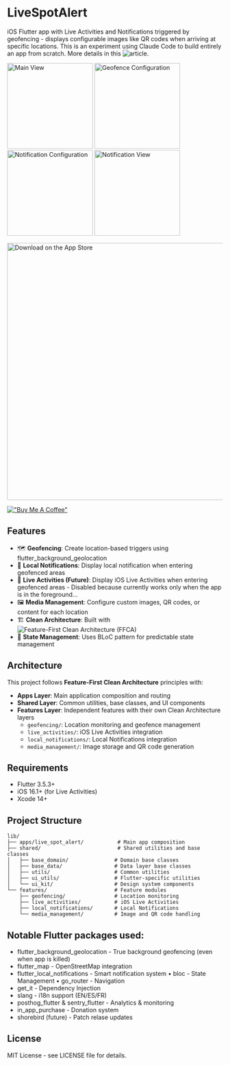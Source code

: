 # LiveSpotAlert

iOS Flutter app with Live Activities and Notifications triggered by geofencing - displays configurable images like QR codes when arriving at specific locations.
This is an experiment using Claude Code to build entirely an app from scratch. More details in this ![article](https://medium.com/@remy.baudet/building-a-flutter-app-with-claude-code-and-feature-first-clean-architecture-fa89fe5aa58b).

<p>
  <image alt="Main View" src="./specs/screenshots/LiveSpotAlert%20-%20Main%20View.png" width="200" />
  <image alt="Geofence Configuration" src="./specs/screenshots/LiveSpotAlert%20-%20Geofence%20Configuration.png" width="200" />
  <image alt="Notification Configuration" src="./specs/screenshots/LiveSpotAlert%20-%20Notification%20Configuration.png" width="200" />
  <image alt="Notification View" src="./specs/screenshots/LiveSpotAlert%20-%20Notification%20View.png" width="200" />
</p>

<p>
  <image alt="Download on the App Store" src="./specs/App%20Store%20Connect%20Assets/Link%20Card%20Preview%20Image%20-%201200x628.png" width="600" />
</p>

[!["Buy Me A Coffee"](https://www.buymeacoffee.com/assets/img/custom_images/yellow_img.png)](https://www.buymeacoffee.com/remstation)

## Features

- 🗺️ **Geofencing**: Create location-based triggers using flutter_background_geolocation
- 📱 **Local Notifications**: Display local notification when entering geofenced areas
- 📱 **Live Activities (Future)**: Display iOS Live Activities when entering geofenced areas - Disabled because currently works only when the app is in the foreground...
- 🖼️ **Media Management**: Configure custom images, QR codes, or content for each location
- 🏗️ **Clean Architecture**: Built with ![Feature-First Clean Architecture (FFCA)](https://medium.com/@remy.baudet/feature-first-clean-architecture-for-flutter-246366e71c18)
- 🧪 **State Management**: Uses BLoC pattern for predictable state management

## Architecture

This project follows **Feature-First Clean Architecture** principles with:

- **Apps Layer**: Main application composition and routing
- **Shared Layer**: Common utilities, base classes, and UI components
- **Features Layer**: Independent features with their own Clean Architecture layers
  - `geofencing/`: Location monitoring and geofence management
  - `live_activities/`: iOS Live Activities integration
  - `local_notifications/`: Local Notifications integration
  - `media_management/`: Image storage and QR code generation

## Requirements

- Flutter 3.5.3+
- iOS 16.1+ (for Live Activities)
- Xcode 14+

## Project Structure

```
lib/
├── apps/live_spot_alert/           # Main app composition
├── shared/                         # Shared utilities and base classes
│   ├── base_domain/               # Domain base classes
│   ├── base_data/                 # Data layer base classes
│   ├── utils/                     # Common utilities
│   ├── ui_utils/                  # Flutter-specific utilities
│   └── ui_kit/                    # Design system components
└── features/                      # Feature modules
    ├── geofencing/                # Location monitoring
    ├── live_activities/           # iOS Live Activities
    ├── local_notifications/       # Local Notifications
    └── media_management/          # Image and QR code handling
```

## Notable Flutter packages used:
- flutter_background_geolocation - True background geofencing (even when app is killed)
- flutter_map - OpenStreetMap integration
- flutter_local_notifications - Smart notification system • bloc - State Management • go_router - Navigation
- get_it - Dependency Injection
- slang - i18n support (EN/ES/FR)
- posthog_flutter & sentry_flutter - Analytics & monitoring
- in_app_purchase - Donation system
- shorebird (future) - Patch relase updates


## License

MIT License - see LICENSE file for details.
